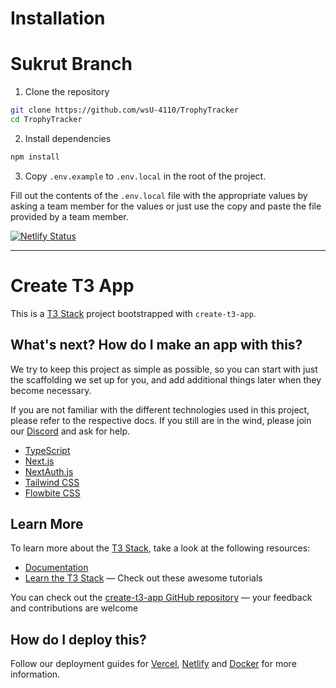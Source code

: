 # Installation

# Sukrut Branch

1. Clone the repository

```bash
git clone https://github.com/wsU-4110/TrophyTracker
cd TrophyTracker
```

2. Install dependencies

```bash
npm install
```

3. Copy `.env.example` to `.env.local` in the root of the project.

Fill out the contents of the `.env.local` file with the appropriate values by asking a team member for the values or just use the copy and paste the file provided by a team member.

[![Netlify Status](https://api.netlify.com/api/v1/badges/dfd55312-f061-440b-b78b-d9d712454fc9/deploy-status)](https://app.netlify.com/sites/trophytracker/deploys)

---

# Create T3 App

This is a [T3 Stack](https://create.t3.gg/) project bootstrapped with `create-t3-app`.

## What's next? How do I make an app with this?

We try to keep this project as simple as possible, so you can start with just the scaffolding we set up for you, and add additional things later when they become necessary.

If you are not familiar with the different technologies used in this project, please refer to the respective docs. If you still are in the wind, please join our [Discord](https://t3.gg/discord) and ask for help.

- [TypeScript](https://www.typescriptlang.org)
- [Next.js](https://nextjs.org)
- [NextAuth.js](https://next-auth.js.org)
- [Tailwind CSS](https://tailwindcss.com)
- [Flowbite CSS](https://www.flowbite-react.com/)

## Learn More

To learn more about the [T3 Stack](https://create.t3.gg/), take a look at the following resources:

- [Documentation](https://create.t3.gg/)
- [Learn the T3 Stack](https://create.t3.gg/en/faq#what-learning-resources-are-currently-available) — Check out these awesome tutorials

You can check out the [create-t3-app GitHub repository](https://github.com/t3-oss/create-t3-app) — your feedback and contributions are welcome

## How do I deploy this?

Follow our deployment guides for [Vercel](https://create.t3.gg/en/deployment/vercel), [Netlify](https://create.t3.gg/en/deployment/netlify) and [Docker](https://create.t3.gg/en/deployment/docker) for more information.
